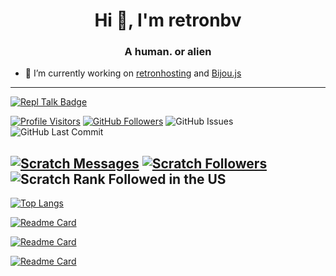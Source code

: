 <h1 align="center">Hi 👋, I'm retronbv</h1>
<h3 align="center">A human. or alien</h3>

- 🔭 I’m currently working on [retronhosting](https://github.com/retronhosting/retronhosting) and [Bijou.js](https://github.com/Bijou-js)
---

[![Repl Talk Badge](https://replit-badge.vercel.app/api?id=59324&type=.svg&style=flat&theme=dark)](https://replit.com/talk/templates/Express-Website-Template/59324)

[![Profile Visitors](https://visitor-badge-reloaded.herokuapp.com/badge?page_id=retronbv.visitor.badge.reloaded&color=0074aa&style=for-the-badge&logo=github)](https://github.com/retronbv)
[![GitHub Followers](https://img.shields.io/github/followers/retronbv?color=0074aa&logo=github&style=for-the-badge)](https://github.com/retronbv?tab=followers)
![GitHub Issues](https://img.shields.io/github/issues/retronhosting/retronhosting?color=0074aa&logo=github&style=for-the-badge)
![GitHub Last Commit](https://img.shields.io/github/last-commit/retronbv/retronbv?color=0074aa&logo=github&style=for-the-badge)

[![Scratch Messages](https://img.shields.io/badge/dynamic/json?label=Messages&query=count&url=https%3A%2F%2Fapi.scratch.mit.edu%2Fusers%2FYOYITsM3M8%2Fmessages%2Fcount&color=0074aa&style=for-the-badge&logo=scratch&logoColor=fff)](https://scratch.mit.edu/users/retronbv/)
[![Scratch Followers](https://img.shields.io/badge/dynamic/json?label=Followers&query=statistics.followers&url=https%3A%2F%2Fscratchdb.lefty.one%2Fv2%2Fuser%2Finfo%2FYOYITsM3M8&color=0074aa&style=for-the-badge&logo=scratch&logoColor=fff)](https://scratch.mit.edu/users/retronbv/followers/)
![Scratch Rank Followed in the US](https://img.shields.io/badge/dynamic/json?style=for-the-badge&cacheSeconds=1&color=0074aa&label=Rank%20Followed%20USA&query=statistics.ranks.country.followers&url=https://scratchdb.lefty.one/v2/user/info/YOYITsM3M8&logo=scratch&logoColor=fff)
---
[![Top Langs](https://github-readme-stats.vercel.app/api/top-langs/?username=retronbv)](https://retronbv.github.io)

[![Readme Card](https://github-readme-stats.vercel.app/api/pin/?username=retronhosting&repo=retronhosting)](https://retronbv.github.io)

[![Readme Card](https://github-readme-stats.vercel.app/api/pin/?username=bijou-js&repo=bijou.js)](bijou.js.org)

[![Readme Card](https://github-readme-stats.vercel.app/api/pin/?username=retronbv&repo=badges)](https://retronbv.github.io/badges)


